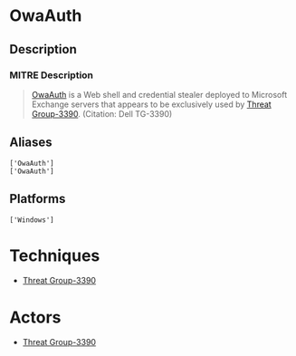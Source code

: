 
# OwaAuth

## Description

### MITRE Description

> [OwaAuth](https://attack.mitre.org/software/S0072) is a Web shell and credential stealer deployed to Microsoft Exchange servers that appears to be exclusively used by [Threat Group-3390](https://attack.mitre.org/groups/G0027). (Citation: Dell TG-3390)

## Aliases

```
['OwaAuth']
['OwaAuth']
```

## Platforms

```
['Windows']
```

# Techniques


* [Threat Group-3390](../techniques/Threat-Group-3390.md)


# Actors


* [Threat Group-3390](../actors/Threat-Group-3390.md)

